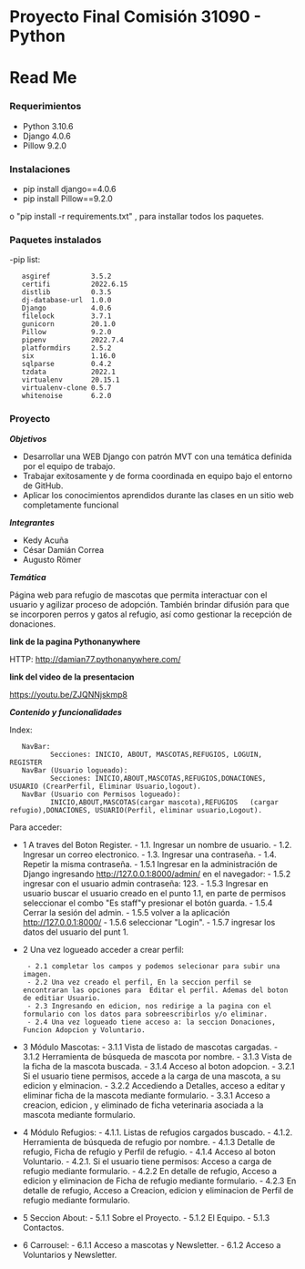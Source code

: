# Proyecto Final Comisión 31090 - Python
# Read Me

### Requerimientos

- Python 3.10.6
- Django 4.0.6
- Pillow  9.2.0

### Instalaciones

- pip install django==4.0.6
- pip install Pillow==9.2.0

o "pip install -r requirements.txt" , para installar todos los paquetes.

### Paquetes instalados


-pip list:  

       asgiref          3.5.2
       certifi          2022.6.15
       distlib          0.3.5
       dj-database-url  1.0.0
       Django           4.0.6
       filelock         3.7.1
       gunicorn         20.1.0
       Pillow           9.2.0
       pipenv           2022.7.4
       platformdirs     2.5.2
       six              1.16.0
       sqlparse         0.4.2
       tzdata           2022.1
       virtualenv       20.15.1
       virtualenv-clone 0.5.7
       whitenoise       6.2.0 



### Proyecto


***Objetivos***

- Desarrollar una WEB Django con patrón MVT con una temática definida por el equipo de trabajo.
- Trabajar exitosamente y de forma coordinada en equipo bajo el entorno de GitHub.
- Aplicar los conocimientos aprendidos durante las clases en un sitio web completamente funcional


***Integrantes***

- Kedy Acuña
- César Damián Correa
- Augusto Römer


***Temática***

Página web para refugio de mascotas que permita interactuar con el usuario y agilizar proceso de adopción. 
También brindar difusión para que se incorporen perros y gatos al refugio, así como gestionar la recepción de donaciones.


**link de la pagina Pythonanywhere**

HTTP: http://damian77.pythonanywhere.com/

**link del video de la presentacion**

https://youtu.be/ZJQNNjskmp8


***Contenido y funcionalidades***


Index:

       NavBar: 
              Secciones: INICIO, ABOUT, MASCOTAS,REFUGIOS, LOGUIN, REGISTER 
       NavBar (Usuario logueado):
              Secciones: INICIO,ABOUT,MASCOTAS,REFUGIOS,DONACIONES, USUARIO (CrearPerfil, Eliminar Usuario,logout).
       NavBar (Usuario con Permisos logueado):
              INICIO,ABOUT,MASCOTAS(cargar mascota),REFUGIOS   (cargar refugio),DONACIONES, USUARIO(Perfil, eliminar usuario,Logout).


Para acceder: 

- 1 A traves del Boton Register.
       - 1.1. Ingresar un nombre de usuario.
       - 1.2. Ingresar un correo electronico.
       - 1.3. Ingresar una contraseña.
       - 1.4. Repetir la misma contraseña.
       - 1.5.1 Ingresar en la administración de Django ingresando http://127.0.0.1:8000/admin/ en el navegador:
       - 1.5.2 ingresar con el usuario admin contraseña: 123.
       - 1.5.3 Ingresar en usuario buscar el usuario creado en el punto 1.1, en parte de permisos seleccionar el combo "Es staff"y presionar el botón guarda.
       - 1.5.4 Cerrar la sesión del admin.
       - 1.5.5 volver a la aplicación http://127.0.0.1:8000/ 
       - 1.5.6 seleccionar "Login".
       - 1.5.7 ingresar los datos del usuario del punt 1.

- 2 Una vez logueado acceder a crear perfil:

       - 2.1 completar los campos y podemos selecionar para subir una imagen.
       - 2.2 Una vez creado el perfil, En la seccion perfil se encontraran las opciones para  Editar el perfil. Ademas del boton de editiar Usuario.
       - 2.3 Ingresando en edicion, nos redirige a la pagina con el formulario con los datos para sobreescribirlos y/o eliminar.
       - 2.4 Una vez logueado tiene acceso a: la seccion Donaciones, Funcion Adopcion y Voluntario.

- 3 Módulo Mascotas:
       - 3.1.1 Vista de listado de mascotas cargadas.
       - 3.1.2 Herramienta de búsqueda de mascota por nombre.
       - 3.1.3 Vista de la ficha de la mascota buscada.
       - 3.1.4 Acceso al boton adopcion.
       - 3.2.1 Si el usuario tiene permisos, accede a la carga de una mascota, a su edicion y elminacion.
       - 3.2.2 Accediendo a Detalles, acceso a editar y eliminar ficha de la mascota mediante formulario.
       - 3.3.1 Acceso a  creacion, edicion , y eliminado de ficha veterinaria asociada a la mascota mediante formulario.
         
- 4 Módulo Refugios:
       - 4.1.1. Listas de refugios cargados buscado.
       - 4.1.2. Herramienta de búsqueda de refugio por nombre.
       - 4.1.3  Detalle de refugio, Ficha de refugio y Perfil de refugio.
       - 4.1.4  Acceso al boton Voluntario.
       - 4.2.1. Si el usuario tiene permisos: Acceso a carga de refugio mediante formulario.
       - 4.2.2 En detalle de refugio, Acceso a edicion y eliminacion de Ficha de refugio mediante formulario.
       - 4.2.3 En detalle de refugio, Acceso a Creacion, edicion y eliminacion de Perfil de refugio mediante formulario.

- 5 Seccion About:
       - 5.1.1 Sobre el Proyecto.
       - 5.1.2 El Equipo.
       - 5.1.3 Contactos.

- 6  Carrousel:
       - 6.1.1 Acceso a mascotas y Newsletter.
       - 6.1.2 Acceso a Voluntarios y Newsletter.
